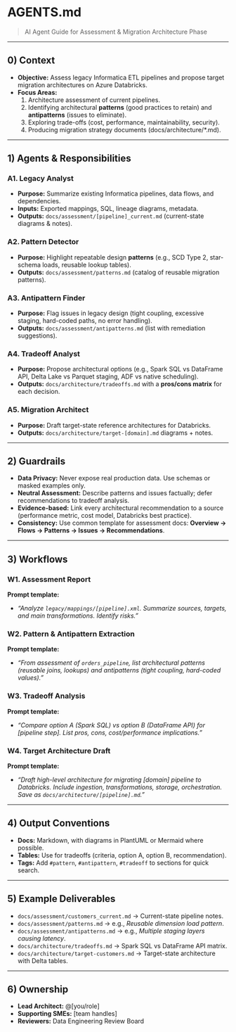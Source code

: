 # AGENTS.md
> AI Agent Guide for Assessment & Migration Architecture Phase

---

## 0) Context

- **Objective:** Assess legacy Informatica ETL pipelines and propose target migration architectures on Azure Databricks.
- **Focus Areas:**  
  1. Architecture assessment of current pipelines.  
  2. Identifying architectural **patterns** (good practices to retain) and **antipatterns** (issues to eliminate).  
  3. Exploring trade-offs (cost, performance, maintainability, security).  
  4. Producing migration strategy documents (docs/architecture/*.md).

---

## 1) Agents & Responsibilities

### A1. Legacy Analyst
- **Purpose:** Summarize existing Informatica pipelines, data flows, and dependencies.
- **Inputs:** Exported mappings, SQL, lineage diagrams, metadata.
- **Outputs:** `docs/assessment/[pipeline]_current.md` (current-state diagrams & notes).

### A2. Pattern Detector
- **Purpose:** Highlight repeatable design **patterns** (e.g., SCD Type 2, star-schema loads, reusable lookup tables).
- **Outputs:** `docs/assessment/patterns.md` (catalog of reusable migration patterns).

### A3. Antipattern Finder
- **Purpose:** Flag issues in legacy design (tight coupling, excessive staging, hard-coded paths, no error handling).
- **Outputs:** `docs/assessment/antipatterns.md` (list with remediation suggestions).

### A4. Tradeoff Analyst
- **Purpose:** Propose architectural options (e.g., Spark SQL vs DataFrame API, Delta Lake vs Parquet staging, ADF vs native scheduling).
- **Outputs:** `docs/architecture/tradeoffs.md` with a **pros/cons matrix** for each decision.

### A5. Migration Architect
- **Purpose:** Draft target-state reference architectures for Databricks.
- **Outputs:** `docs/architecture/target-[domain].md` diagrams + notes.

---

## 2) Guardrails

- **Data Privacy:** Never expose real production data. Use schemas or masked examples only.
- **Neutral Assessment:** Describe patterns and issues factually; defer recommendations to tradeoff analysis.
- **Evidence-based:** Link every architectural recommendation to a source (performance metric, cost model, Databricks best practice).
- **Consistency:** Use common template for assessment docs: **Overview → Flows → Patterns → Issues → Recommendations**.

---

## 3) Workflows

### W1. Assessment Report
**Prompt template:**
- *“Analyze `legacy/mappings/[pipeline].xml`. Summarize sources, targets, and main transformations. Identify risks.”*

### W2. Pattern & Antipattern Extraction
**Prompt template:**
- *“From assessment of `orders_pipeline`, list architectural patterns (reusable joins, lookups) and antipatterns (tight coupling, hard-coded values).”*

### W3. Tradeoff Analysis
**Prompt template:**
- *“Compare option A (Spark SQL) vs option B (DataFrame API) for [pipeline step]. List pros, cons, cost/performance implications.”*

### W4. Target Architecture Draft
**Prompt template:**
- *“Draft high-level architecture for migrating [domain] pipeline to Databricks. Include ingestion, transformations, storage, orchestration. Save as `docs/architecture/[pipeline].md`.”*

---

## 4) Output Conventions

- **Docs:** Markdown, with diagrams in PlantUML or Mermaid where possible.
- **Tables:** Use for tradeoffs (criteria, option A, option B, recommendation).
- **Tags:** Add `#pattern`, `#antipattern`, `#tradeoff` to sections for quick search.

---

## 5) Example Deliverables

- `docs/assessment/customers_current.md` → Current-state pipeline notes.
- `docs/assessment/patterns.md` → e.g., *Reusable dimension load pattern*.
- `docs/assessment/antipatterns.md` → e.g., *Multiple staging layers causing latency*.
- `docs/architecture/tradeoffs.md` → Spark SQL vs DataFrame API matrix.
- `docs/architecture/target-customers.md` → Target-state architecture with Delta tables.

---

## 6) Ownership

- **Lead Architect:** @[you/role]
- **Supporting SMEs:** [team handles]
- **Reviewers:** Data Engineering Review Board
